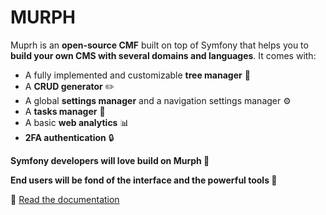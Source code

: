 # MURPH

Muprh is an **open-source CMF** built on top of Symfony that helps you to **build your own CMS with several domains and languages**. It comes with:

* A fully implemented and customizable **tree manager** 🌳
* A **CRUD generator** ✏️
* A global **settings manager** and a navigation settings manager ⚙️
* A **tasks manager** 🧹
* A basic **web analytics** 📊
* **2FA authentication** 🔒

**Symfony developers will love build on Murph 🧪**

**End users will be fond of the interface and the powerful tools 💜**

📗 [Read the documentation](https://doc.murph-project.org/)
